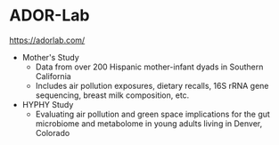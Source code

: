 # ADOR-Lab
https://adorlab.com/
- Mother's Study
  - Data from over 200 Hispanic mother-infant dyads in Southern California
  - Includes air pollution exposures, dietary recalls, 16S rRNA gene sequencing, breast milk composition, etc. 
- HYPHY Study
  - Evaluating air pollution and green space implications for the gut microbiome and metabolome in young adults living in Denver, Colorado

